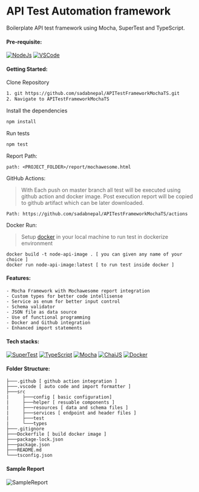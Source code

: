 # API Test Automation framework
Boilerplate API test framework using Mocha, SuperTest and TypeScript.

#### Pre-requisite:
[![NodeJs](https://img.shields.io/badge/-NodeJS%20v10%20OR%20later-%23339933?logo=npm)](https://nodejs.org/en/download/)
[![VSCode](https://img.shields.io/badge/-Visual%20Studio%20Code-%233178C6?logo=visual-studio-code)](https://code.visualstudio.com/download)

#### Getting Started:
Clone Repository
```bash
1. git https://github.com/sadabnepal/APITestFrameworkMochaTS.git
2. Navigate to APITestFrameworkMochaTS
```

Install the dependencies
```bash
npm install
```
Run tests
```bash
npm test
```

Report Path:
```
path: <PROJECT_FOLDER>/report/mochawesome.html
```

GitHub Actions:
> With Each push on master branch all test will be executed using github action and docker image.
> Post execution report will be copied to github artifact which can be later downloaded.
```
Path: https://github.com/sadabnepal/APITestFrameworkMochaTS/actions
```

Docker Run:
> Setup [docker](https://docs.docker.com/get-docker/) in your local machine to run test in dockerize environment
```
docker build -t node-api-image . [ you can given any name of your choice ]
docker run node-api-image:latest [ to run test inside docker ]
```

#### Features:
    - Mocha Framework with Mochawesome report integration
    - Custom types for better code intellisense
    - Service as enum for better input control
    - Schema validator
    - JSON file as data source
    - Use of functional programming
    - Docker and Github integration
    - Enhanced import statements

#### Tech stacks:
[![SuperTest](https://img.shields.io/badge/-SuperTest-07BA82?logoColor=white)](https://github.com/visionmedia/supertest)
[![TypeScript](https://img.shields.io/badge/-TypeScript-%233178C6?logo=Typescript&logoColor=black)](https://www.typescriptlang.org/)
[![Mocha](https://img.shields.io/badge/-Mocha-%238D6748?logo=Mocha&logoColor=white)](https://mochajs.org/)
[![ChaiJS](https://img.shields.io/badge/-ChaiJS-FEDABD?logo=Chai&logoColor=black)](https://www.chaijs.com/)
[![Docker](https://img.shields.io/badge/-Docker-0db7ed?logo=docker&logoColor=white)](https://www.docker.com/)

#### Folder Structure:
```
├───.github [ github action integration ]
├───.vscode [ auto code and import formatter ]
├───src
|     ├───config [ basic configuration]
|     ├───helper [ resuable components ]
|     ├───resources [ data and schema files ]
|     ├───services [ endpoint and header files ]
|     ├───test
|     └───types
├───.gitignore
├───Dockerfile [ build docker image ]
├───package-lock.json
├───package.json
├───README.md
└───tsconfig.json
```

#### Sample Report
![SampleReport](https://user-images.githubusercontent.com/65847528/166101585-1f2aaacd-3303-4d22-8de4-489ac2ba9564.png)